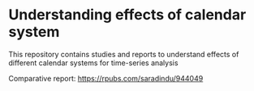 # Understanding effects of calendar system
This repository contains studies and reports to understand effects of different calendar systems for time-series analysis

Comparative report: https://rpubs.com/saradindu/944049
